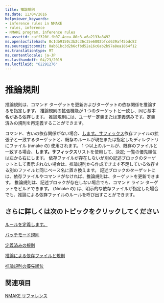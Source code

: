 ```yaml
---
title: 推論規則
ms.date: 11/04/2016
helpviewer_keywords:
- inference rules in NMAKE
- rules, inference
- NMAKE program, inference rules
ms.assetid: caff320f-fb07-4eea-80c3-a6a2133a8492
ms.openlocfilehash: 0c1db9150c3b2c36c35e6802bfcd639af45bdc82
ms.sourcegitcommit: 0ab61bc3d2b6cfbd52a16c6ab2b97a8ea1864f12
ms.translationtype: MT
ms.contentlocale: ja-JP
ms.lasthandoff: 04/23/2019
ms.locfileid: "62291276"
---
```

# <a name="inference-rules"></a>推論規則

推論規則は、コマンド ターゲットを更新およびターゲットの依存関係を推論するを指定します。 推論規則の拡張機能が 1 つのターゲットと一致し、同じ基本名がある依存します。 推論規則には、ユーザー定義または定義済みです。定義済みの規則を再定義することができます。

コマンド、古いの依存関係がない場合、[します。サフィックス](dot-directives.md)依存ファイルの拡張子と一致するターゲットと、既存のルールが現在または指定したディレクトリにファイル (nmake の) 使用されます。 1 つ以上のルールが、既存のファイルと一致する場合、**します。サフィックス**リストを使用して、決定; 一覧の優先順位は左から右にします。 依存ファイルが存在しないが別の記述ブロックのターゲットとして表示されない場合は、推論規則から作成できます不足している依存する別のファイルと同じベース名に置き換えます。 記述ブロックのターゲットには、依存ファイルやコマンドがなければ、推論規則は、ターゲットを更新できます。 推論規則は、記述ブロックが存在しない場合でも、コマンド ライン ターゲットをビルドできます。 (Nmake の) は、明示的な依存ファイルが指定した場合でも、推論による依存ファイルのルールを呼び出すことができます。

## <a name="what-do-you-want-to-know-more-about"></a>さらに詳しくは次のトピックをクリックしてください

[ルールを定義します。](defining-a-rule.md)

[バッチモード規則](batch-mode-rules.md)

[定義済みの規則](predefined-rules.md)

[推論による依存ファイルと規則](inferred-dependents-and-rules.md)

[推論規則の優先順位](precedence-in-inference-rules.md)

## <a name="see-also"></a>関連項目

[NMAKE リファレンス](nmake-reference.md)